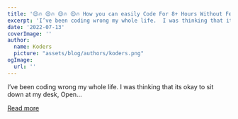 ```yaml
---
title: '😍🔥 😍🔥 😍🔥 😍🔥 How you can easily Code For 8+ Hours Without Feeling Tired 🔥😍🔥😍🔥😍🔥😍'
excerpt: 'I’ve been coding wrong my whole life.  I was thinking that its okay to sit down at my desk, Open...'
date: '2022-07-13'
coverImage: ''
author:
  name: Koders
  picture: "assets/blog/authors/koders.png"
ogImage:
  url: ''
---
```


I’ve been coding wrong my whole life.  I was thinking that its okay to sit down at my desk, Open...

[Read more](https://dev.to/devsimc/how-you-can-easily-code-for-8-hours-without-feeling-tired-35k)
